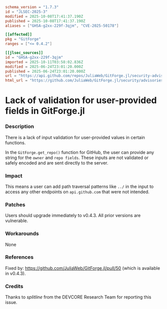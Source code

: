 ```toml
schema_version = "1.7.3"
id = "JLSEC-2025-3"
modified = 2025-10-08T17:41:37.190Z
published = 2025-10-08T17:41:37.190Z
aliases = ["GHSA-g2xx-229f-3qjm", "CVE-2025-50178"]

[[affected]]
pkg = "GitForge"
ranges = ["<= 0.4.2"]

[[jlsec_sources]]
id = "GHSA-g2xx-229f-3qjm"
imported = 2025-10-11T03:58:02.836Z
modified = 2025-06-24T23:01:20.000Z
published = 2025-06-24T23:01:20.000Z
url = "https://api.github.com/repos/JuliaWeb/GitForge.jl/security-advisories/GHSA-g2xx-229f-3qjm"
html_url = "https://github.com/JuliaWeb/GitForge.jl/security/advisories/GHSA-g2xx-229f-3qjm"
```

# Lack of validation for user-provided fields in GitForge.jl

### Description

There is a lack of input validation for user-provided values in certain functions.

In the `GitForge.get_repo()` function for GitHub, the user can provide any string for the `owner` and `repo fields`. These inputs are not validated or safely encoded and are sent directly to the server.

### Impact

This means a user can add path traversal patterns like `../` in the input to access any other endpoints on `api.github.com` that were not intended.

### Patches

Users should upgrade immediately to v0.4.3. All prior versions are vulnerable.

### Workarounds

None

### References

Fixed by: https://github.com/JuliaWeb/GitForge.jl/pull/50 (which is available in v0.4.3).

### Credits

Thanks to *splitline* from the DEVCORE Research Team for reporting this issue.

